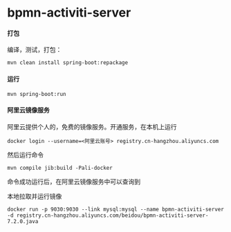 # bpmn-activiti-server

#### 打包

编译，测试，打包：

```
mvn clean install spring-boot:repackage
```

#### 运行

``` 
mvn spring-boot:run
```

#### 阿里云镜像服务
阿里云提供个人的，免费的镜像服务。开通服务，在本机上运行
```
docker login --username=<阿里云账号> registry.cn-hangzhou.aliyuncs.com
```

然后运行命令
```
mvn compile jib:build -Pali-docker 
```

命令成功运行后，在阿里云镜像服务中可以查询到

本地拉取并运行镜像
```
docker run -p 9030:9030 --link mysql:mysql --name bpmn-activiti-server -d registry.cn-hangzhou.aliyuncs.com/beidou/bpmn-activiti-server-7.2.0.java
```